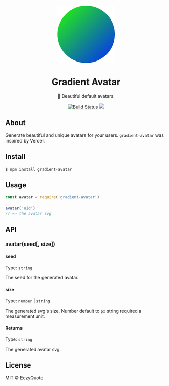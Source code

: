 <p align="center"><img src="./assets/example.png" /></p>

<h1 align="center">Gradient Avatar</h1>

<p align="center">🌈 Beautiful default avatars.</p>
<p align="center">
  <a href="https://travis-ci.com/EezyQuote/gradient-avatar">
    <img src="https://travis-ci.com/EezyQuote/gradient-avatar.svg?branch=main" alt="Build Status" />
  </a>
  <a href="https://codecov.io/gh/EezyQuote/gradient-avatar">
    <img src="https://codecov.io/gh/EezyQuote/gradient-avatar/branch/main/graph/badge.svg" />
  </a>
</p>

## About

Generate beautiful and unique avatars for your users. `gradient-avatar` was inspired by Vercel.

## Install

```
$ npm install gradient-avatar
```

## Usage

```js
const avatar = require('gradient-avatar')

avatar('uid')
// => the avatar svg
```

## API

### avatar(seed[, size])

#### seed

Type: `string`

The seed for the generated avatar.

#### size

Type: `number` | `string`

The generated svg's size. Number default to `px` string required a measurement unit.

#### Returns

Type: `string`

The generated avatar svg.

## License

MIT © EezyQuote
